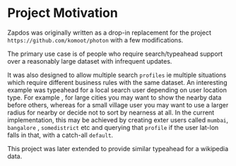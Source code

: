 # Project Motivation

Zapdos was originally written as a drop-in replacement for the project `https://github.com/komoot/photon` with a few modifications.

The primary use case is of people who require search/typeahead support over a reasonably large dataset with infrequent updates.

It was also designed to allow multiple search `profiles` ie multiple situations which require different business rules
with the same dataset.
An interesting example was typeahead for a local search user depending on user location type.
For example , for large cities you may want to show the nearby data before others, whereas for a small
village user you may want to use a larger radius for nearby or decide not to sort by nearness at all.
In the current implementation, this may be achieved by creating exter users called `mumbai`, `bangalore` , `somedistrict` etc
and querying that `profile` if the user lat-lon falls in that, with a catch-all `default`.

This project was later extended to provide similar typeahead for a wikipedia data.
